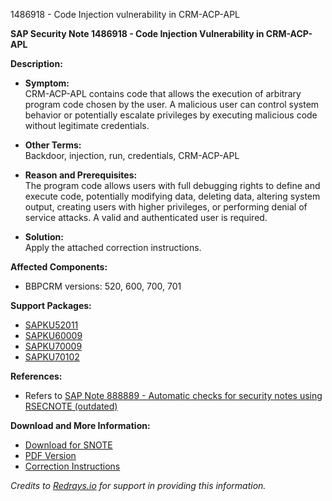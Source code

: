 1486918 - Code Injection vulnerability in CRM-ACP-APL

**SAP Security Note 1486918 - Code Injection Vulnerability in CRM-ACP-APL**

**Description:**

- **Symptom:**  
  CRM-ACP-APL contains code that allows the execution of arbitrary program code chosen by the user. A malicious user can control system behavior or potentially escalate privileges by executing malicious code without legitimate credentials.

- **Other Terms:**  
  Backdoor, injection, run, credentials, CRM-ACP-APL

- **Reason and Prerequisites:**  
  The program code allows users with full debugging rights to define and execute code, potentially modifying data, deleting data, altering system output, creating users with higher privileges, or performing denial of service attacks. A valid and authenticated user is required.

- **Solution:**  
  Apply the attached correction instructions.

**Affected Components:**

- BBPCRM versions: 520, 600, 700, 701

**Support Packages:**

- [SAPKU52011](https://me.sap.com/supportpackage/SAPKU52011)
- [SAPKU60009](https://me.sap.com/supportpackage/SAPKU60009)
- [SAPKU70009](https://me.sap.com/supportpackage/SAPKU70009)
- [SAPKU70102](https://me.sap.com/supportpackage/SAPKU70102)

**References:**

- Refers to [SAP Note 888889 - Automatic checks for security notes using RSECNOTE (outdated)](https://me.sap.com/notes/888889)

**Download and More Information:**

- [Download for SNOTE](https://notesdownloads.sap.com/note/0040000008798942017)
- [PDF Version](https://userapps.support.sap.com/sap/support/sfm/notes/print/0001486918?language=en-US&token=9FB487CC3189200B4AF138BEC2304E7A)
- [Correction Instructions](https://me.sap.com/corrins/0001486918/63)

*Credits to [Redrays.io](https://redrays.io) for support in providing this information.*